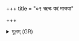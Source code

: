 +++
title = "०९ ऋचः पदं मात्रया"

+++
<details><summary>मूलम् (GR)</summary>

ऋचः पदं मात्रया कल्पयन्तो  
ऽर्धर्चेन चाक्ल्̥पुर् विश्वम् एजत् ।  
त्रिपाद् ब्रह्म पुरुरूपं वि चष्टे  
तेन जीवन्ति प्रदिशश् चतस्रः ॥
</details>